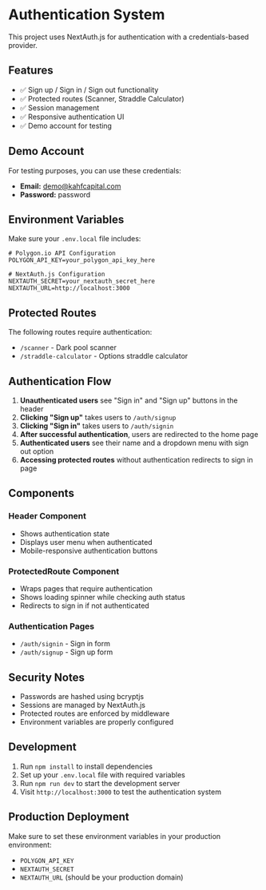 # Authentication System

This project uses NextAuth.js for authentication with a credentials-based provider.

## Features

- ✅ Sign up / Sign in / Sign out functionality
- ✅ Protected routes (Scanner, Straddle Calculator)
- ✅ Session management
- ✅ Responsive authentication UI
- ✅ Demo account for testing

## Demo Account

For testing purposes, you can use these credentials:
- **Email:** demo@kahfcapital.com
- **Password:** password

## Environment Variables

Make sure your `.env.local` file includes:

```env
# Polygon.io API Configuration
POLYGON_API_KEY=your_polygon_api_key_here

# NextAuth.js Configuration
NEXTAUTH_SECRET=your_nextauth_secret_here
NEXTAUTH_URL=http://localhost:3000
```

## Protected Routes

The following routes require authentication:
- `/scanner` - Dark pool scanner
- `/straddle-calculator` - Options straddle calculator

## Authentication Flow

1. **Unauthenticated users** see "Sign in" and "Sign up" buttons in the header
2. **Clicking "Sign up"** takes users to `/auth/signup`
3. **Clicking "Sign in"** takes users to `/auth/signin`
4. **After successful authentication**, users are redirected to the home page
5. **Authenticated users** see their name and a dropdown menu with sign out option
6. **Accessing protected routes** without authentication redirects to sign in page

## Components

### Header Component
- Shows authentication state
- Displays user menu when authenticated
- Mobile-responsive authentication buttons

### ProtectedRoute Component
- Wraps pages that require authentication
- Shows loading spinner while checking auth status
- Redirects to sign in if not authenticated

### Authentication Pages
- `/auth/signin` - Sign in form
- `/auth/signup` - Sign up form

## Security Notes

- Passwords are hashed using bcryptjs
- Sessions are managed by NextAuth.js
- Protected routes are enforced by middleware
- Environment variables are properly configured

## Development

1. Run `npm install` to install dependencies
2. Set up your `.env.local` file with required variables
3. Run `npm run dev` to start the development server
4. Visit `http://localhost:3000` to test the authentication system

## Production Deployment

Make sure to set these environment variables in your production environment:
- `POLYGON_API_KEY`
- `NEXTAUTH_SECRET`
- `NEXTAUTH_URL` (should be your production domain)
